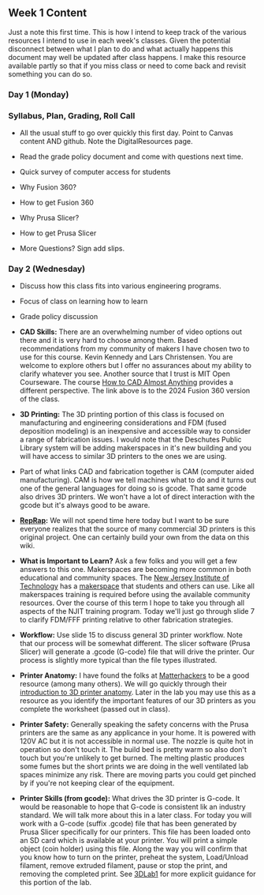 ## Week 1 Content

Just a note this first time. This is how I intend to keep track of the various resources I intend to use in each week's classes. Given the potential disconnect between what I plan to do and what actually happens this document may well be updated after class happens. I make this resource available partly so that if you miss class or need to come back and revisit something you can do so.

### Day 1 (Monday)

### Syllabus, Plan, Grading, Roll Call

* All the usual stuff to go over quickly this first day. Point to Canvas content AND github. Note the DigitalResources page.

* Read the grade policy document and come with questions next time.

* Quick survey of computer access for students

* Why Fusion 360?

* How to get Fusion 360

* Why Prusa Slicer?

* How to get Prusa Slicer

* More Questions? Sign add slips.


### Day 2 (Wednesday)

* Discuss how this class fits into various engineering programs.

* Focus of class on learning how to learn

* Grade policy discussion

* **CAD Skills:** There are an overwhelming number of video options out there and it is very hard to choose among them. Based recommendations from my community of makers I have chosen two to use for this course. Kevin Kennedy and Lars Christensen. You are welcome to explore others but I offer no assurances about my ability to clarify whatever you see. Another source that I trust is MIT Open Courseware. The course [How to CAD Almost Anything](https://github.com/andyeske/How-to-CAD-Fusion-360?tab=readme-ov-file#S1) provides a different perspective. The link above is to the 2024 Fusion 360 version of the class.

* **3D Printing:** The 3D printing portion of this class is focused on manufacturing and engineering considerations and FDM (fused deposition modeling) is an inexpensive and accessible way to consider a range of fabrication issues. I would note that the Deschutes Public Library system will be adding makerspaces in it's new building and you will have access to similar 3D printers to the ones we are using.

* Part of what links CAD and fabrication together is CAM (computer aided manufacturing). CAM is how we tell machines what to do and it turns out one of the general languages for doing so is gcode. That same gcode also drives 3D printers. We won't have a lot of direct interaction with the gcode but it's always good to be aware.

* **[RepRap](https://reprap.org/wiki/RepRap):** We will not spend time here today but I want to be sure everyone realizes that the source of many commercial 3D printers is this original project. One can certainly build your own from the data on this wiki.

* **What is Important to Learn?** Ask a few folks and you will get a few answers to this one. Makerspaces are becoming more common in both educational and community spaces. The [New Jersey Institute of Technology](https://www.njit.edu/) has a [makerspace](https://www.njitmakerspace.com/) that students and others can use. Like all makerspaces training is required before using the available community resources. Over the course of this term I hope to take you through all aspects of the NJIT training program. Today we'll just go through slide 7 to clarify FDM/FFF printing relative to other fabrication strategies.

* **Workflow:** Use slide 15 to discuss general 3D printer workflow. Note that our process will be somewhat different. The slicer software (Prusa Slicer) will generate a .gcode (G-code) file that will drive the printer. Our process is slightly more typical than the file types illustrated.

* **Printer Anatomy:** I have found the folks at [Matterhackers](https://www.matterhackers.com/topic/) to be a good resource (among many others). We will go quickly through their [introduction to 3D printer anatomy](https://www.matterhackers.com/articles/anatomy-of-a-3d-printer). Later in the lab you may use this as a resource as you identify the important features of our 3D printers as you complete the worksheet (passed out in class).

*  **Printer Safety:** Generally speaking the safety concerns with the Prusa printers are the same as any applicance in your home. It is powered with 120V AC but it is not accessible in normal use. The nozzle is quite hot in operation so don't touch it. The build bed is pretty warm so also don't touch but you're unlikely to get burned. The melting plastic produces some fumes but the short prints we are doing in the well ventilated lab spaces minimize any risk. There are moving parts you could get pinched by if you're not keeping clear of the equipment.

* **Printer Skills (from gcode):** What drives the 3D printer is G-code. It would be reasonable to hope that G-code is consistent lik an industry standard. We will talk more about this in a later class. For today you will work with a G-code (suffix .gcode) file that has been generated by Prusa Slicer specifically for our printers. This file has been loaded onto an SD card which is available at your printer. You will print a simple object (coin holder) using this file. Along the way you will confirm that you know how to turn on the printer, preheat the system, Load/Unload filament, remove extruded filament, pause or stop the print, and removing the completed print. See [3DLab1](https://github.com/smithrockmaker/ENGR102/blob/main/3DPrinters/LabGuides/3DLab1.md) for more explicit guidance for this portion of the lab.




